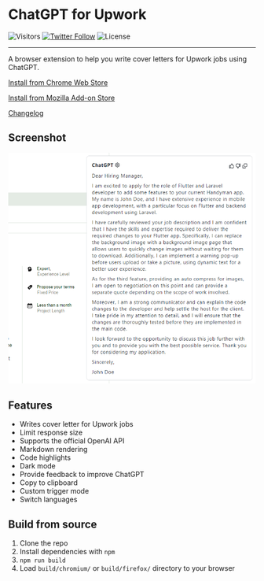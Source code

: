 # ChatGPT for Upwork 

![Visitors](https://visitor-badge.glitch.me/badge?page_id=usmansharif525.chatgpt-upwork-extension&left_color=green&right_color=red)
[![Twitter Follow](https://img.shields.io/twitter/follow/ItsUsmanSharif?style=social)](https://twitter.com/ItsUsmanSharif)
![License](https://img.shields.io/github/license/usmansharif525/chatgpt-upwork-extension)

---

A browser extension to help you write cover letters for Upwork jobs using ChatGPT.

[Install from Chrome Web Store](https://usmansharif.com/upgptchrome?utm_source=github)

[Install from Mozilla Add-on Store](https://usmansharif.com/upgptfirefox?utm_source=github)

[Changelog](https://upgpt.canny.io/changelog)

## Screenshot

![Screenshot](screenshots/extension.png?raw=true)

## Features

- Writes cover letter for Upwork jobs
- Limit response size
- Supports the official OpenAI API
- Markdown rendering
- Code highlights
- Dark mode
- Provide feedback to improve ChatGPT
- Copy to clipboard
- Custom trigger mode
- Switch languages

## Build from source

1. Clone the repo
2. Install dependencies with `npm`
3. `npm run build`
4. Load `build/chromium/` or `build/firefox/` directory to your browser
